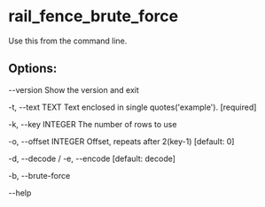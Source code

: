 # rail_fence_brute_force
Use this from the command line. 

## Options:
  --version                    Show the version and exit
  
  -t, --text TEXT              Text enclosed in single quotes('example').  [required]
  
  -k, --key INTEGER            The number of rows to use
  
  -o, --offset INTEGER         Offset, repeats after 2(key-1)  [default: 0]
  
  -d, --decode / -e, --encode  [default: decode]
  
  -b, --brute-force
  
  --help   
  
